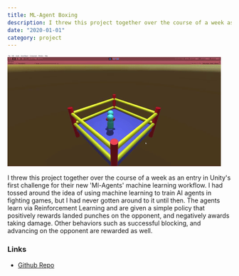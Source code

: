 ```yaml
---
title: ML-Agent Boxing
description: I threw this project together over the course of a week as an entry in Unity's first challenge for their new 'Ml-Agents' machine learning workflow.
date: "2020-01-01"
category: project
---
```


![Boxing Agents gif](./ml-boxing.gif)

I threw this project together over the course of a week as an entry
in Unity's first challenge for their new 'Ml-Agents' machine learning
workflow. I had tossed around the idea of using machine learning to
train AI agents in fighting games, but I had never gotten around to it
until then. The agents learn via Reinforcement Learning and are given
a simple policy that positively rewards landed punches on the opponent,
and negatively awards taking damage. Other behaviors such as successful
blocking, and advancing on the opponent are rewarded as well.

### Links

- [Github Repo](https://github.com/ShiJbey/Ml-Agent-Boxing)
